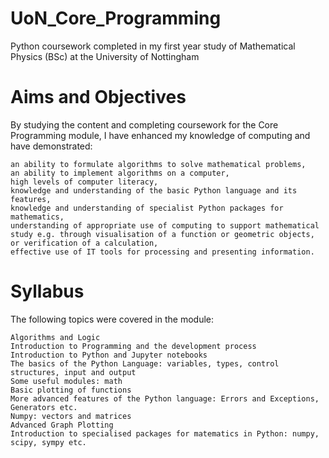 # UoN_Core_Programming
Python coursework completed in my first year study of Mathematical Physics (BSc) at the University of Nottingham

# Aims and Objectives
By studying the content and completing coursework for the Core Programming module, I have enhanced my knowledge of computing and have demonstrated:

    an ability to formulate algorithms to solve mathematical problems,
    an ability to implement algorithms on a computer,
    high levels of computer literacy,
    knowledge and understanding of the basic Python language and its features,
    knowledge and understanding of specialist Python packages for mathematics,
    understanding of appropriate use of computing to support mathematical study e.g. through visualisation of a function or geometric objects, or verification of a calculation,
    effective use of IT tools for processing and presenting information.
# Syllabus
The following topics were covered in the module:

    Algorithms and Logic
    Introduction to Programming and the development process
    Introduction to Python and Jupyter notebooks
    The basics of the Python Language: variables, types, control structures, input and output
    Some useful modules: math
    Basic plotting of functions
    More advanced features of the Python language: Errors and Exceptions, Generators etc.
    Numpy: vectors and matrices 
    Advanced Graph Plotting
    Introduction to specialised packages for matematics in Python: numpy, scipy, sympy etc.
